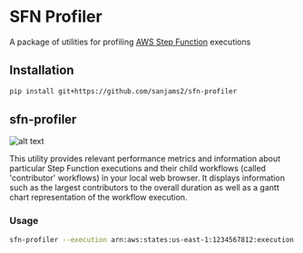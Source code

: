# SFN Profiler

A package of utilities for profiling [AWS Step Function](https://aws.amazon.com/step-functions/) executions

## Installation

```bash
pip install git+https://github.com/sanjams2/sfn-profiler
```
## sfn-profiler

![alt text](https://github.com/sanjams2/sfn-profiler/docs/example.png?raw=true)

This utility provides relevant performance metrics and information about particular Step Function executions
and their child workflows (called 'contributor' workflows) in your local web browser. It displays information 
such as the largest contributors to the overall duration as well as a gantt chart representation of the workflow 
execution.

### Usage
```bash
sfn-profiler --execution arn:aws:states:us-east-1:1234567812:execution:MyStateMachine:execution-1234
```

